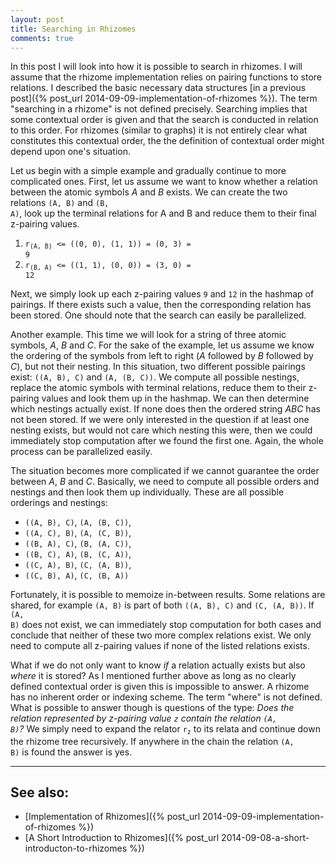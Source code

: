 ```yaml
---
layout: post
title: Searching in Rhizomes
comments: true
---
```

In this post I will look into how it is possible to search in rhizomes. I will assume that the rhizome implementation relies on pairing functions to store relations. I described the basic necessary data structures [in a previous post]({% post_url 2014-09-09-implementation-of-rhizomes %}). The term "searching in a rhizome" is not defined precisely. Searching implies that some contextual order is given and that the search is conducted in relation to this order. For rhizomes (similar to graphs) it is not entirely clear what constitutes this contextual order, the the definition of contextual order might depend upon one's situation.

Let us begin with a simple example and gradually continue to more complicated ones. First, let us assume we want to know whether a relation between the atomic symbols _A_ and _B_ exists. We can create the two relations <code>(A, B)</code> and <code>(B, A)</code>, look up the terminal relations for A and B and reduce them to their final z-pairing values.

1. <code>r<sub>(A, B)</sub> <= ((0, 0), (1, 1)) = (0, 3) = 9</code>
2. <code>r<sub>(B, A)</sub> <= ((1, 1), (0, 0)) = (3, 0) = 12</code>

Next, we simply look up each z-pairing values <code>9</code> and <code>12</code> in the hashmap of pairings. If there exists such a value, then the corresponding relation has been stored. One should note that the search can easily be parallelized.

Another example. This time we will look for a string of three atomic symbols, _A_, _B_ and _C_. For the sake of the example, let us assume we know the ordering of the symbols from left to right (_A_ followed by _B_ followed by _C_), but not their nesting. In this situation, two different possible pairings exist: <code>((A, B), C)</code> and <code>(A, (B, C))</code>. We compute all possible nestings, replace the atomic symbols with terminal relations, reduce them to their z-pairing values and look them up in the hashmap. We can then determine which nestings actually exist. If none does then the ordered string _ABC_ has not been stored. If we were only interested in the question if at least one nesting exists, but would not care which nesting this were, then we could immediately stop computation after we found the first one. Again, the whole process can be parallelized easily.

The situation becomes more complicated if we cannot guarantee the order between _A_, _B_ and _C_. Basically, we need to compute all possible orders and nestings and then look them up individually. These are all possible orderings and nestings:

* <code>((A, B), C)</code>, <code>(A, (B, C))</code>,
* <code>((A, C), B)</code>, <code>(A, (C, B))</code>,
* <code>((B, A), C)</code>, <code>(B, (A, C))</code>,
* <code>((B, C), A)</code>, <code>(B, (C, A))</code>,
* <code>((C, A), B)</code>, <code>(C, (A, B))</code>,
* <code>((C, B), A)</code>, <code>(C, (B, A))</code>

Fortunately, it is possible to memoize in-between results. Some relations are shared, for example <code>(A, B)</code> is part of both <code>((A, B), C)</code> and <code>(C, (A, B))</code>. If <code>(A, B)</code> does not exist, we can immediately stop computation for both cases and conclude that neither of these two more complex relations exist. We only need to compute all z-pairing values if none of the listed relations exists.

What if we do not only want to know _if_ a relation actually exists but also _where_ it is stored? As I mentioned further above as long as no clearly defined contextual order is given this is impossible to answer. A rhizome has no inherent order or indexing scheme. The term "where" is not defined. What is possible to answer though is questions of the type: _Does the relation represented by z-pairing value <code>z</code> contain the relation <code>(A, B)</code>?_ We simply need to expand the relator <code>r<sub>z</sub></code> to its relata and continue down the rhizome tree recursively. If anywhere in the chain the relation <code>(A, B)</code> is found the answer is yes.

----
## See also:

* [Implementation of Rhizomes]({% post_url 2014-09-09-implementation-of-rhizomes %})
* [A Short Introduction to Rhizomes]({% post_url 2014-09-08-a-short-introducton-to-rhizomes %})